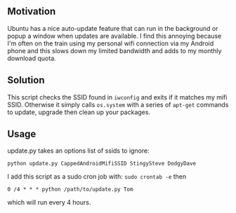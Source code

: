 Motivation
----------
Ubuntu has a nice auto-update feature that can run in the background or popup a window when updates are available. I find this annoying because I'm often on the train using my personal wifi connection via my Android phone and this slows down my limited bandwidth and adds to my monthly download quota.

Solution
--------
This script checks the SSID found in `iwconfig` and exits if it matches my mifi SSID. Otherwise it simply calls `os.system` with a series of `apt-get` commands to update, upgrade then clean up your packages. 

Usage
-----
    
update.py takes an options list of ssids to ignore:

    python update.py CappedAndroidMifiSSID StingySteve DodgyDave

I add this script as a sudo cron job with: `sudo crontab -e` then 

    0 /4 * * * python /path/to/update.py Tom

which will run every 4 hours.
